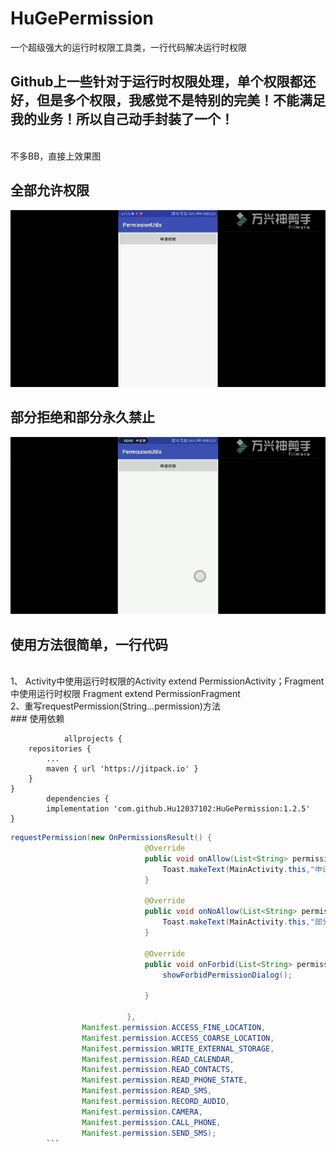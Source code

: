 # HuGePermission
一个超级强大的运行时权限工具类，一行代码解决运行时权限
## Github上一些针对于运行时权限处理，单个权限都还好，但是多个权限，我感觉不是特别的完美！不能满足我的业务！所以自己动手封装了一个！
</br>不多BB，直接上效果图
## 全部允许权限
![权限全部允许预览](./allow.gif)
## 部分拒绝和部分永久禁止
![权限部分禁止预览](./no_allow.gif)
## 使用方法很简单，一行代码
</br>1、	Activity中使用运行时权限的Activity extend PermissionActivity；Fragment中使用运行时权限 Fragment extend PermissionFragment
</br>2、重写requestPermission(String...permission)方法
</br>	### 使用依赖
             
                allprojects {
		repositories {
			...
			maven { url 'https://jitpack.io' }
		}
	}
            dependencies {
	        implementation 'com.github.Hu12037102:HuGePermission:1.2.5'
	}

```java
requestPermission(new OnPermissionsResult() {
                              @Override
                              public void onAllow(List<String> permissions) {
                                  Toast.makeText(MainActivity.this,"申请权限成功!",Toast.LENGTH_SHORT).show();
                              }

                              @Override
                              public void onNoAllow(List<String> permissions) {
                                  Toast.makeText(MainActivity.this,"部分权限申请失败，请重新申请",Toast.LENGTH_SHORT).show();
                              }

                              @Override
                              public void onForbid(List<String> permissions) {
                                  showForbidPermissionDialog();

                              }

                          },
                Manifest.permission.ACCESS_FINE_LOCATION,
                Manifest.permission.ACCESS_COARSE_LOCATION,
                Manifest.permission.WRITE_EXTERNAL_STORAGE,
                Manifest.permission.READ_CALENDAR,
                Manifest.permission.READ_CONTACTS,
                Manifest.permission.READ_PHONE_STATE,
                Manifest.permission.READ_SMS,
                Manifest.permission.RECORD_AUDIO,
                Manifest.permission.CAMERA,
                Manifest.permission.CALL_PHONE,
                Manifest.permission.SEND_SMS);
		```
	
            
